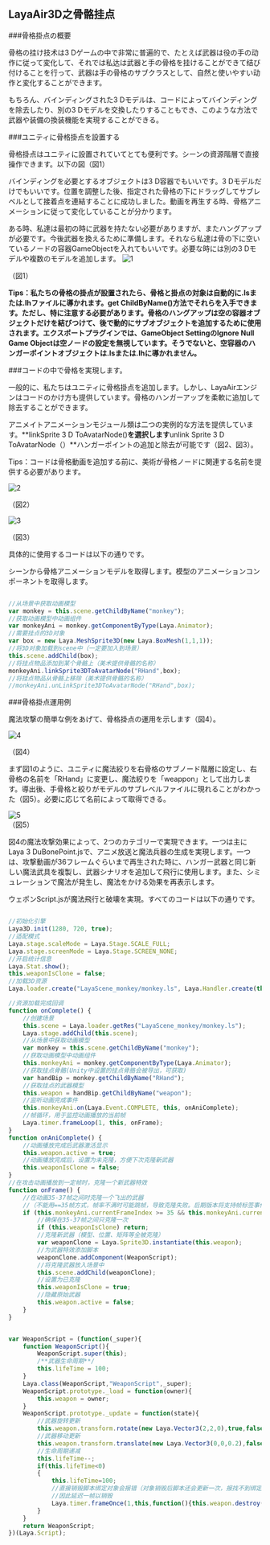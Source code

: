 ## LayaAir3D之骨骼挂点

###骨格掛点の概要

骨格の挂け技术は3 Dゲームの中で非常に普遍的で、たとえば武器は役の手の动作に従って変化して、それでは私达は武器と手の骨格を挂けることができて结び付けることを行って、武器は手の骨格のサブクラスとして、自然と使いやすい动作と変化することができます。

もちろん、バインディングされた3 Dモデルは、コードによってバインディングを除去したり、別の3 Dモデルを交換したりすることもでき、このような方法で武器や装備の換装機能を実現することができる。

###ユニティに骨格掛点を設置する

骨格掛点はユニティに設置されていてとても便利です。シーンの資源階層で直接操作できます。以下の図（図1）

バインディングを必要とするオブジェクトは3 D容器でもいいです。3 Dモデルだけでもいいです。位置を調整した後、指定された骨格の下にドラッグしてサブレベルとして接着点を連結することに成功しました。動画を再生する時、骨格アニメーションに従って変化していることが分かります。

ある時、私達は最初の時に武器を持たない必要がありますが、またハングアップが必要です。今後武器を換えるために準備します。それなら私達は骨の下に空いているノードの容器GameObjectを入れてもいいです。必要な時には別の3 Dモデルや複数のモデルを追加します。
![1](img\1.png)</br>


（図1）

**Tips：私たちの骨格の掛点が設置されたら、骨格と掛点の対象は自動的に.lsまたは.lhファイルに導かれます。get ChildByName()方法でそれらを入手できます。ただし、特に注意する必要があります。骨格のハングアップは空の容器オブジェクトだけを結びつけて、後で動的にサブオブジェクトを追加するために使用されます。エクスポートプラグインでは、GameObject SettingのIgnore Null Game Objectは空ノードの設定を無視しています。そうでないと、空容器のハンガーポイントオブジェクトは.lsまたは.lhに導かれません。**

###コードの中で骨格を実現します。

一般的に、私たちはユニティに骨格掛点を追加します。しかし、LayaAirエンジンはコードのかけ方も提供しています。骨格のハンガーアップを柔軟に追加して除去することができます。

アニメイトアニメーションモジュール類は二つの実例的な方法を提供しています。**linkSprite 3 D ToAvatarNode()**を選択します**unlink Sprite 3 D ToAvatarNode（）**ハンガーポイントの追加と除去が可能です（図2、図3）。

Tips：コードは骨格動画を追加する前に、美術が骨格ノードに関連する名前を提供する必要があります。

![2](img/2.png)</br>


（図2）

![3](img\3.png)<br/>

（図3）

具体的に使用するコードは以下の通りです。

シーンから骨格アニメーションモデルを取得します。模型のアニメーションコンポーネントを取得します。


```javascript

//从场景中获取动画模型
var monkey = this.scene.getChildByName("monkey");
//获取动画模型中动画组件
var monkeyAni = monkey.getComponentByType(Laya.Animator);
//需要挂点的3D对象
var box = new Laya.MeshSprite3D(new Laya.BoxMesh(1,1,1));
//将3D对象加载到scene中（一定要加入到场景）
this.scene.addChild(box);
//将挂点物品添加到某个骨骼上（美术提供骨骼的名称）
monkeyAni.linkSprite3DToAvatarNode("RHand",box);
//将挂点物品从骨骼上移除（美术提供骨骼的名称）
//monkeyAni.unLinkSprite3DToAvatarNode("RHand",box);
```


###骨格掛点運用例

魔法攻撃の簡単な例をあげて、骨格掛点の運用を示します（図4）。

![4](img\4.gif)</br>

（図4）

まず図1のように、ユニティに魔法絞りを右骨格のサブノード階層に設定し、右骨格の名前を「RHand」に変更し、魔法絞りを「weappon」として出力します。導出後、手骨格と絞りがモデルのサブレベルファイルに現れることがわかった（図5）。必要に応じて名前によって取得できる。

![5](img\5.png)<br/>
（図5）

図4の魔法攻撃効果によって、2つのカテゴリーで実現できます。一つは主にLaya 3 DuBonePoint.jsで、アニメ放送と魔法兵器の生成を実現します。一つは、攻撃動画が36フレームぐらいまで再生された時に、ハンガー武器と同じ新しい魔法武具を複製し、武器シナリオを追加して飛行に使用します。また、シミュレーションで魔法が発生し、魔法をかける効果を再表示します。

ウェポンScript.jsが魔法飛行と破壊を実現。すべてのコードは以下の通りです。


```javascript

//初始化引擎
Laya3D.init(1280, 720, true);
//适配模式
Laya.stage.scaleMode = Laya.Stage.SCALE_FULL;
Laya.stage.screenMode = Laya.Stage.SCREEN_NONE;
//开启统计信息
Laya.Stat.show();
this.weaponIsClone = false;
//加载3D资源
Laya.loader.create("LayaScene_monkey/monkey.ls", Laya.Handler.create(this, onComplete));

//资源加载完成回调
function onComplete() {
    //创建场景
    this.scene = Laya.loader.getRes("LayaScene_monkey/monkey.ls");
    Laya.stage.addChild(this.scene);
    //从场景中获取动画模型
    var monkey = this.scene.getChildByName("monkey");
    //获取动画模型中动画组件
    this.monkeyAni = monkey.getComponentByType(Laya.Animator);
    //获取挂点骨骼(Unity中设置的挂点骨胳会被导出，可获取)
    var handBip = monkey.getChildByName("RHand");
    //获取挂点的武器模型
    this.weapon = handBip.getChildByName("weapon");
    //监听动画完成事件
    this.monkeyAni.on(Laya.Event.COMPLETE, this, onAniComplete);
    //帧循环，用于监控动画播放的当前帧
    Laya.timer.frameLoop(1, this, onFrame);
}
function onAniComplete() {
    //动画播放完成后武器激活显示
    this.weapon.active = true;
    //动画播放完成后，设置为未克隆，方便下次克隆新武器
    this.weaponIsClone = false;
}
//在攻击动画播放到一定帧时，克隆一个新武器特效
function onFrame() {
    //在动画35-37帧之间时克隆一个飞出的武器
    //（不能用==35帧方式，帧率不满时可能跳帧，导致克隆失败。后期版本将支持帧标签事件，可解决此问题）
    if (this.monkeyAni.currentFrameIndex >= 35 && this.monkeyAni.currentFrameIndex <= 37) {
        //确保在35-37帧之间只克隆一次
        if (this.weaponIsClone) return;
        //克隆新武器（模型、位置、矩阵等全被克隆）
        var weaponClone = Laya.Sprite3D.instantiate(this.weapon);
        //为武器特效添加脚本
        weaponClone.addComponent(WeaponScript);
        //将克隆武器放入场景中
        this.scene.addChild(weaponClone);
        //设置为已克隆
        this.weaponIsClone = true;
        //隐藏原始武器
        this.weapon.active = false;
    }
}      
```





```javascript

var WeaponScript = (function(_super){
    function WeaponScript(){
        WeaponScript.super(this);
        /**武器生命周期**/
        this.lifeTime = 100;
    }
    Laya.class(WeaponScript,"WeaponScript",_super);
    WeaponScript.prototype._load = function(owner){
        this.weapon = owner;
    }
    WeaponScript.prototype._update = function(state){
        //武器旋转更新
        this.weapon.transform.rotate(new Laya.Vector3(2,2,0),true,false);
        //武器移动更新
        this.weapon.transform.translate(new Laya.Vector3(0,0,0.2),false);
        //生命周期递减
        this.lifeTime--;
        if(this.lifeTime<0)
        {
            this.lifeTime=100;
            //直接销毁脚本绑定对象会报错（对象销毁后脚本还会更新一次，报找不到绑定对象错误），
            //因此延迟一帧以销毁
            Laya.timer.frameOnce(1,this,function(){this.weapon.destroy();});
        }
    }
    return WeaponScript;
})(Laya.Script);
```
